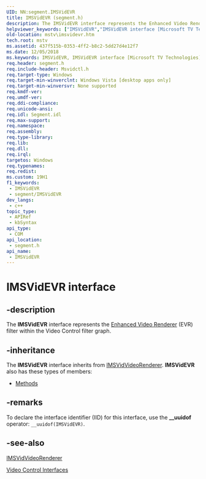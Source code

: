 ```yaml
---
UID: NN:segment.IMSVidEVR
title: IMSVidEVR (segment.h)
description: The IMSVidEVR interface represents the Enhanced Video Renderer (EVR) filter within the Video Control filter graph.
helpviewer_keywords: ["IMSVidEVR","IMSVidEVR interface [Microsoft TV Technologies]","IMSVidEVR interface [Microsoft TV Technologies]","described","IMSVidEVRInterface","mstv.imsvidevr","segment/IMSVidEVR"]
old-location: mstv\imsvidevr.htm
tech.root: mstv
ms.assetid: 437f515b-0353-4ff2-b8c2-5dd27d4e12f7
ms.date: 12/05/2018
ms.keywords: IMSVidEVR, IMSVidEVR interface [Microsoft TV Technologies], IMSVidEVR interface [Microsoft TV Technologies],described, IMSVidEVRInterface, mstv.imsvidevr, segment/IMSVidEVR
req.header: segment.h
req.include-header: Msvidctl.h
req.target-type: Windows
req.target-min-winverclnt: Windows Vista [desktop apps only]
req.target-min-winversvr: None supported
req.kmdf-ver: 
req.umdf-ver: 
req.ddi-compliance: 
req.unicode-ansi: 
req.idl: Segment.idl
req.max-support: 
req.namespace: 
req.assembly: 
req.type-library: 
req.lib: 
req.dll: 
req.irql: 
targetos: Windows
req.typenames: 
req.redist: 
ms.custom: 19H1
f1_keywords:
 - IMSVidEVR
 - segment/IMSVidEVR
dev_langs:
 - c++
topic_type:
 - APIRef
 - kbSyntax
api_type:
 - COM
api_location:
 - segment.h
api_name:
 - IMSVidEVR
---
```


# IMSVidEVR interface


## -description

The <b>IMSVidEVR</b> interface represents the <a href="/windows/desktop/DirectShow/enhanced-video-renderer-filter">Enhanced Video Renderer</a> (EVR) filter within the Video Control filter graph.

## -inheritance

The <b>IMSVidEVR</b> interface inherits from <a href="/previous-versions/windows/desktop/mstv/msvidvideorenderer">IMSVidVideoRenderer</a>. <b>IMSVidEVR</b> also has these types of members:
<ul>
<li><a href="/">Methods</a></li>
</ul>

## -remarks

To declare the interface identifier (IID) for this interface, use the <b>__uuidof</b> operator: <code>__uuidof(IMSVidEVR)</code>.

## -see-also

<a href="/previous-versions/windows/desktop/mstv/msvidvideorenderer">IMSVidVideoRenderer</a>



<a href="/previous-versions/windows/desktop/mstv/video-control-interfaces">Video Control Interfaces</a>
